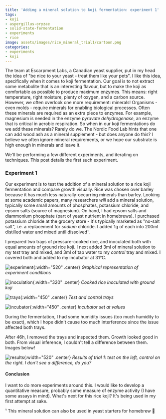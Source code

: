 ```yaml
---
title: 'Adding a mineral solution to koji fermentation: experiment 1'
tags:
- koji
- aspergillus-oryzae
- solid-state-fermentation
- experiments
- rice
image: assets/images/rice_mineral_trial1/cartoon.png
categories:
- experiments
- koji
---
```


The team at Escarpment Labs, a Canadian yeast supplier, put in my head the idea of "be nice to your yeast - treat them like your pets". I like this idea, specifically when it comes to koji fermentation. Our goal is to not extract some metabolite that is an interesting flavour, but to make the koji as comfortable as possible to produce maximum enzymes. This means: right temperature, right moisture, plenty of oxygen, and a carbon source. However, we often overlook one more requirement: minerals! Organisms - even molds - require minerals for enabling biological processes. Often these minerals are required as an extra piece to enzymes. For example, magnesium is needed in the enzyme *pyruvate dehydrogenase*, an enzyme that is critical in aerobic respiration. So when in our koji fermentations do we add these minerals? Rarely do we. The Nordic Food Lab hints that one can add wood ash as a mineral supplement - but does anyone do this? I believe we often ignore mineral requirements, or we hope our substrate is high enough in minerals and leave it.

We'll be performing a few different experiments, and iterating on techniques. This post details the first such experiment. 
### Experiment 1

Our experiment is to test the addition of a mineral solution to a rice koji fermentation and compare growth visually. Rice was chosen over barley because it has much less naturally-occurring minerals than barley. Looking at some academic papers, many researchers _will_ add a mineral solution, typically some small amounts of phosphates, potassium chloride, and epsom salts (source of magnesium). On hand, I had epsom salts and diammonium phosphate (part of yeast nutrient in homebrews). I purchased potassium chloride at the grocery store - it's typically marketed as "no-salt salt", i.e. a replacement for _sodium_ chloride. I added 1g of each into 200ml distilled water and mixed until dissolved¹.

I prepared two trays of pressure-cooked rice, and inoculated both with equal amounts of ground rice koji. I next added 3ml of mineral solution to my _test_ tray and mixed, and 3ml of tap water to my _control_ tray and mixed. I covered both and added to my incubator at 31℃.

![experiment](/assets/images/rice_mineral_trial1/cartoon.png){:width="520" .center}
*Graphical representation of experiment conditions*


![inoculation](/assets/images/rice_mineral_trial1/innocc.jpg){:width="320" .center}
*Cooked rice inoculated with ground koji*


![trays](/assets/images/rice_mineral_trial1/trays.jpg){:width="450" .center}
*Test and control trays*


![incubator](/assets/images/rice_mineral_trial1/incubator.jpg){:width="450" .center}
*Incubator set at values*

During the fermentation, I had some humidity issues (too much humidity to be exact), which I hope didn't cause too much interference since the issue affected both trays.

After 46h, I removed the trays and inspected them. Growth looked good in both.  From visual inference, I couldn't tell a difference between them.  Images below!

![results](/assets/images/rice_mineral_trial1/results.jpg){:width="520" .center}
*Results of trial 1: test on the left, control on the right. I don't see a difference, do you?*

#### Conclusion
I want to do more experiments around this. I would like to develop a quantitative measure, probably some measure of enzyme activity (I have some assays in mind). What's next for this rice koji? It's being used in my first attempt at sake.



¹  This mineral solution can also be used in yeast starters for homebrew 🍻
